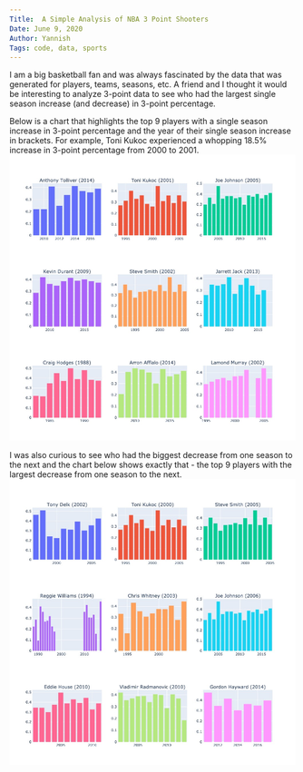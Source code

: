 ```yaml
---
Title:  A Simple Analysis of NBA 3 Point Shooters
Date: June 9, 2020
Author: Yannish
Tags: code, data, sports
---
```


I am a big basketball fan and was always fascinated by the data that was generated for players, teams, seasons, etc. A friend and I thought it would be interesting to analyze 3-point data to see who had the largest single season increase (and decrease) in 3-point percentage. 

Below is a chart that highlights the top 9 players with a single season increase in 3-point percentage and the year of their single season increase in brackets. For example, Toni Kukoc experienced a whopping 18.5% increase in 3-point percentage from 2000 to 2001.![alt-text](./images/nba_analysis_1.jpeg)

I was also curious to see who had the biggest decrease from one season to the next and the chart below shows exactly that - the top 9 players with the largest decrease from one season to the next. ![largest-decrease](./images/nba_analysis_2.jpeg)
